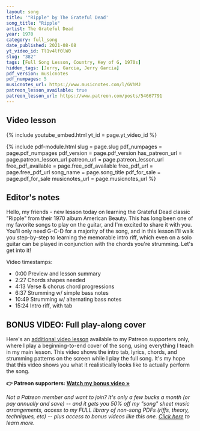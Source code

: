 ```yaml
---
layout: song
title: '"Ripple" by The Grateful Dead'
song_title: "Ripple"
artist: The Grateful Dead
year: 1970
category: full_song
date_published: 2021-08-08
yt_video_id: Tl1v4lf0lW0
slug: "382"
tags: [Full Song Lesson, Country, Key of G, 1970s]
hidden_tags: [Jerry, Garcia, Jerry Garcia]
pdf_version: musicnotes
pdf_numpages: 5
musicnotes_url: https://www.musicnotes.com/l/GVhMJ
patreon_lesson_available: true
patreon_lesson_url: https://www.patreon.com/posts/54667791
---
```


## Video lesson

{% include youtube_embed.html yt_id = page.yt_video_id %}

{% include pdf-module.html slug = page.slug pdf_numpages = page.pdf_numpages pdf_version = page.pdf_version has_patreon_url = page.patreon_lesson_url patreon_url = page.patreon_lesson_url free_pdf_available = page.free_pdf_available free_pdf_url = page.free_pdf_url song_name = page.song_title pdf_for_sale = page.pdf_for_sale musicnotes_url = page.musicnotes_url %}


## Editor's notes

Hello, my friends - new lesson today on learning the Grateful Dead classic "Ripple" from their 1970 album American Beauty. This has long been one of my favorite songs to play on the guitar, and I'm excited to share it with you. You'll only need G-C-D for a majority of the song, and in this lesson I'll walk you step-by-step to learning the memorable intro riff, which even on a solo guitar can be played in conjunction with the chords you're strumming. Let's get into it!

Video timestamps:

- 0:00 Preview and lesson summary
- 2:27 Chords shapes needed
- 4:13 Verse & chorus chord progressions
- 6:37 Strumming w/ simple bass notes
- 10:49 Strumming w/ alternating bass notes
- 15:24 Intro riff, with tab

## BONUS VIDEO: Full play-along cover

Here's an [additional video lesson]({{page.patreon_lesson_url}}) available to my Patreon supporters only, where I play a beginning-to-end cover of the song, using everything I teach in my main lesson. This video shows the intro tab, lyrics, chords, and strumming patterns on the screen while I play the full song. It's my hope that this video shows you what it realistically looks like to actually perform the song.

<strong>👉 Patreon supporters: [Watch my bonus video »]({{page.patreon_lesson_url}})</strong>

<em>Not a Patreon member and want to join? It's only a few bucks a month (or pay annually and save) -- and it gets you 50% off my "song" sheet music arrangements, access to my FULL library of non-song PDFs (riffs, theory, techniques, etc) -- plus access to bonus videos like this one. [Click here](http://patreon.com/songnotes/) to learn more.</em>
